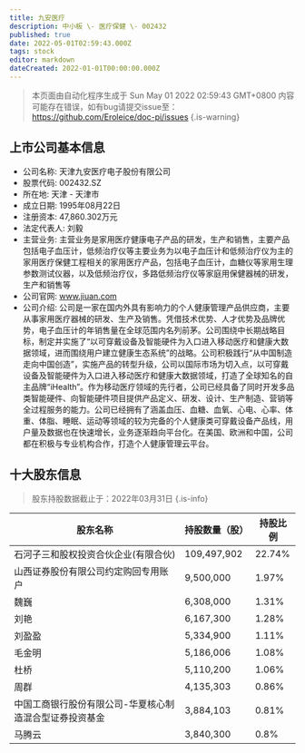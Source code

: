 ```yaml
---
title: 九安医疗
description: 中小板 \- 医疗保健 \- 002432
published: true
date: 2022-05-01T02:59:43.000Z
tags: stock
editor: markdown
dateCreated: 2022-01-01T00:00:00.000Z
---
```


> 本页面由自动化程序生成于 Sun May 01 2022 02:59:43 GMT+0800
> 内容可能存在错误，如有bug请提交issue至：https://github.com/Eroleice/doc-pi/issues
{.is-warning}

## 上市公司基本信息
- 公司名称: 天津九安医疗电子股份有限公司
- 股票代码: 002432.SZ
- 所在地: 天津 - 天津市
- 成立日期: 1995年08月22日
- 注册资本: 47,860.302万元
- 法定代表人: 刘毅
- 主营业务: 主营业务是家用医疗健康电子产品的研发，生产和销售，主要产品包括电子血压计，低频治疗仪等主要业务为以电子血压计和低频治疗仪为主的家用医疗保健工程相关的家用医疗产品，包括电子血压计，血糖仪等家用生理参数测试仪器，以及低频治疗仪，多路低频治疗仪等家庭用保健器械的研发，生产和销售等
- 公司官网: www.jiuan.com
- 公司介绍: 公司是一家在国内外具有影响力的个人健康管理产品供应商，主要从事家用医疗器械的研发、生产及销售。凭借技术优势、人才优势及品牌优势，电子血压计的年销售量在全球范围内名列前茅。公司围绕中长期战略目标，制定并实施了“以可穿戴设备及智能硬件为入口进入移动医疗和健康大数据领域，进而围绕用户建立健康生态系统”的战略。公司积极践行“从中国制造走向中国创造”，实施产品的转型升级，公司以国际市场为切入点，以可穿戴设备及智能硬件为入口进入移动医疗和健康大数据领域，打造了全球知名的自主品牌“iHealth”。作为移动医疗领域的先行者，公司已经具备了同时开发多品类智能硬件、向智能硬件项目提供产品定义、研发、设计、生产制造、营销等全过程服务的能力。公司已经拥有了涵盖血压、血糖、血氧、心电、心率、体重、体脂、睡眠、运动等领域的较为完备的个人健康类可穿戴设备产品线，用户量及数据也在快速增长，业务逐渐趋向平台化。在美国、欧洲和中国，公司都在积极与专业机构合作，打造个人健康管理云平台。


## 十大股东信息
> 股东持股数据截止于：2022年03月31日
{.is-info}

| 股东名称 | 持股数量（股） | 持股比例 |
| --- | --- | --- |
| 石河子三和股权投资合伙企业(有限合伙) | 109,497,902 | 22.74% |
| 山西证券股份有限公司约定购回专用账户 | 9,500,000 | 1.97% |
| 魏巍 | 6,308,000 | 1.31% |
| 刘艳 | 6,167,300 | 1.28% |
| 刘盈盈 | 5,334,900 | 1.11% |
| 毛金明 | 5,186,006 | 1.08% |
| 杜桥 | 5,110,200 | 1.06% |
| 周群 | 4,135,303 | 0.86% |
| 中国工商银行股份有限公司-华夏核心制造混合型证券投资基金 | 3,884,103 | 0.81% |
| 马腾云 | 3,840,300 | 0.8% |




